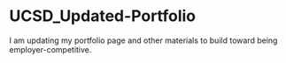 # UCSD_Updated-Portfolio
I am updating my portfolio page and other materials to build toward being employer-competitive.
